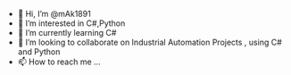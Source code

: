 - 👋 Hi, I’m @mAk1891
- 👀 I’m interested in C#,Python
- 🌱 I’m currently learning C#
- 💞️ I’m looking to collaborate on Industrial Automation Projects , using C# and Python
- 📫 How to reach me ...

<!---
mAk1891/mAk1891 is a ✨ special ✨ repository because its `README.md` (this file) appears on your GitHub profile.
You can click the Preview link to take a look at your changes.
--->
